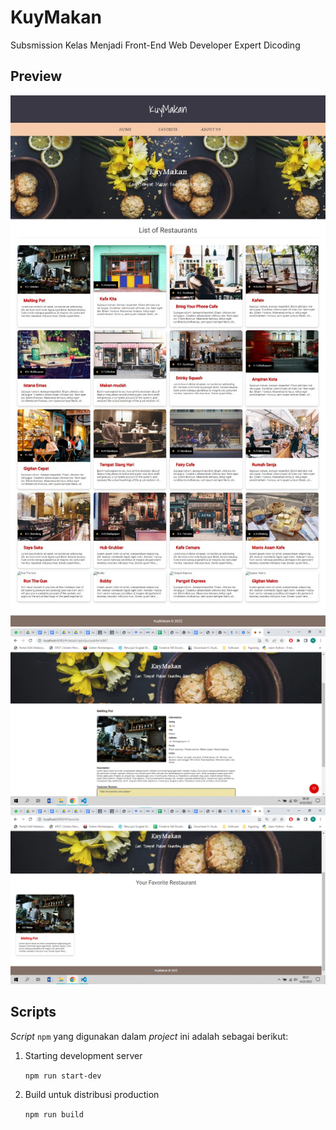 # KuyMakan
Subsmission Kelas Menjadi Front-End Web Developer Expert Dicoding

## Preview

![image.png](https://github.com/RioRB/KuyMakan/blob/b54a34a51ebf285672aba2d89e9d4d3fcf2918e2/images/subs_4-1Full.jpeg)
![image.png](https://github.com/RioRB/KuyMakan/blob/b54a34a51ebf285672aba2d89e9d4d3fcf2918e2/images/subs_4-2Preview.png)
![image.png](https://github.com/RioRB/KuyMakan/blob/b54a34a51ebf285672aba2d89e9d4d3fcf2918e2/images/subs_4-3Preview.png)

## Scripts

*Script* `npm` yang digunakan dalam *project* ini adalah sebagai berikut:

1. Starting development server

   `npm run start-dev`

2. Build untuk distribusi production

   `npm run build`
